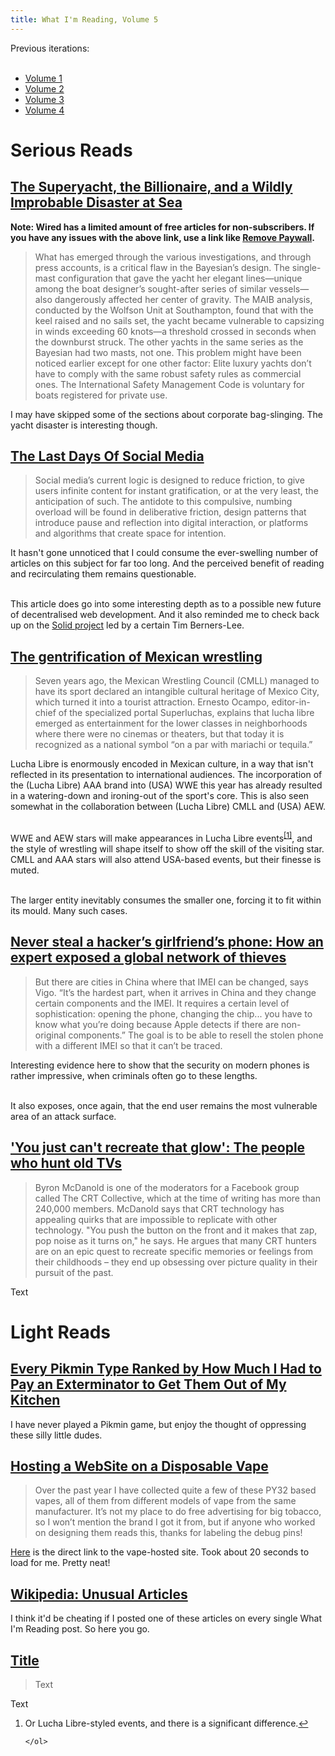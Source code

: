 ```yaml
---
title: What I'm Reading, Volume 5
---
```


<div>
<p>
    Previous iterations:<br><br>
    <ul>
        <li><a href="https://sandyspalace.ie/2025/05/11/What-I'm-Reading-Vol-1.html">Volume 1</a></li>
        <li><a href="https://sandyspalace.ie/2025/05/27/What-I'm-Reading-Vol-2.html">Volume 2</a></li>
        <li><a href="https://sandyspalace.ie/2025/07/02/What-I'm-Reading-Vol-3.html">Volume 3</a></li>
        <li><a href="https://sandyspalace.ie/2025/09/02/What-I'm-Reading-Vol-4.html">Volume 4</a></li>
    </ul>

<p><h1>Serious Reads</h1></p>

<h2><a href="Link">The Superyacht, the Billionaire, and a Wildly Improbable Disaster at Sea</a></h2>
<b>Note: Wired has a limited amount of free articles for non-subscribers. If you have any issues with the above link, use a link like <a href="https://www.removepaywall.com/search?url=https://www.wired.com/story/mike-lynch-sinking-disaster/">Remove Paywall</a>.</b>
<blockquote>What has emerged through the various investigations, and through press accounts, is a critical flaw in the Bayesian’s design. The single-mast configuration that gave the yacht her elegant lines—unique among the boat designer’s sought-after series of similar vessels—also dangerously affected her center of gravity. The MAIB analysis, conducted by the Wolfson Unit at Southampton, found that with the keel raised and no sails set, the yacht became vulnerable to capsizing in winds exceeding 60 knots—a threshold crossed in seconds when the downburst struck. The other yachts in the same series as the Bayesian had two masts, not one. This problem might have been noticed earlier except for one other factor: Elite luxury yachts don’t have to comply with the same robust safety rules as commercial ones. The International Safety Management Code is voluntary for boats registered for private use.</blockquote>
I may have skipped some of the sections about corporate bag-slinging. The yacht disaster is interesting though.

<h2><a href="https://www.noemamag.com/the-last-days-of-social-media/">The Last Days Of Social Media</a></h2>
<blockquote>Social media’s current logic is designed to reduce friction, to give users infinite content for instant gratification, or at the very least, the anticipation of such. The antidote to this compulsive, numbing overload will be found in deliberative friction, design patterns that introduce pause and reflection into digital interaction, or platforms and algorithms that create space for intention.</blockquote>
It hasn't gone unnoticed that I could consume the ever-swelling number of articles on this subject for far too long. And the perceived benefit of reading and recirculating them remains questionable.<br><br>

This article does go into some interesting depth as to a possible new future of decentralised web development. And it also reminded me to check back up on the <a href="https://en.wikipedia.org/wiki/Solid_(web_decentralization_project)">Solid project</a> led by a certain Tim Berners-Lee.

<h2><a href="https://english.elpais.com/international/2025-09-14/the-gentrification-of-mexican-wrestling.html">The gentrification of Mexican wrestling</a></h2>
<blockquote>Seven years ago, the Mexican Wrestling Council (CMLL) managed to have its sport declared an intangible cultural heritage of Mexico City, which turned it into a tourist attraction. Ernesto Ocampo, editor-in-chief of the specialized portal Superluchas, explains that lucha libre emerged as entertainment for the lower classes in neighborhoods where there were no cinemas or theaters, but that today it is recognized as a national symbol “on a par with mariachi or tequila.”</blockquote>
Lucha Libre is enormously encoded in Mexican culture, in a way that isn't reflected in its presentation to international audiences. The incorporation of the (Lucha Libre) AAA brand into (USA) WWE this year has already resulted in a watering-down and ironing-out of the sport's core. This is also seen somewhat in the collaboration between (Lucha Libre) CMLL and (USA) AEW.<br><br>

WWE and AEW stars will make appearances in Lucha Libre events<sup id="fnref:1"><a href="#fn:1" class="footnote" rel="footnote" role="doc-noteref">[1]</a></sup>, and the style of wrestling will shape itself to show off the skill of the visiting star. CMLL and AAA stars will also attend USA-based events, but their finesse is muted.<br><br>

The larger entity inevitably consumes the smaller one, forcing it to fit within its mould. Many such cases.

<h2><a href="https://english.elpais.com/technology/2025-09-13/never-steal-a-hackers-girlfriends-phone-how-an-expert-exposed-a-global-network-of-thieves.html">Never steal a hacker’s girlfriend’s phone: How an expert exposed a global network of thieves</a></h2>
<blockquote>But there are cities in China where that IMEI can be changed, says Vigo. “It’s the hardest part, when it arrives in China and they change certain components and the IMEI. It requires a certain level of sophistication: opening the phone, changing the chip... you have to know what you’re doing because Apple detects if there are non-original components.” The goal is to be able to resell the stolen phone with a different IMEI so that it can’t be traced.</blockquote>
Interesting evidence here to show that the security on modern phones is rather impressive, when criminals often go to these lengths.<br><br>

It also exposes, once again, that the end user remains the most vulnerable area of an attack surface.

<h2><a href="https://www.bbc.co.uk/future/article/20250911-the-people-who-hunt-down-old-tvs">'You just can't recreate that glow': The people who hunt old TVs</a></h2>
<blockquote>Byron McDanold is one of the moderators for a Facebook group called The CRT Collective, which at the time of writing has more than 240,000 members. McDanold says that CRT technology has appealing quirks that are impossible to replicate with other technology. "You push the button on the front and it makes that zap, pop noise as it turns on," he says. He argues that many CRT hunters are on an epic quest to recreate specific memories or feelings from their childhoods – they end up obsessing over picture quality in their pursuit of the past.</blockquote>
Text

<p><h1>Light Reads</h1></p>

<h2><a href="https://hard-drive.net/hd/video-games/every-pikmin-type-ranked-by-how-much-i-had-to-pay-an-exterminator-to-get-them-out-of-my-kitchen/">Every Pikmin Type Ranked by How Much I Had to Pay an Exterminator to Get Them Out of My Kitchen</a></h2>
I have never played a Pikmin game, but enjoy the thought of oppressing these silly little dudes.

<h2><a href="https://bogdanthegeek.github.io/blog/projects/vapeserver/">Hosting a WebSite on a Disposable Vape</a></h2>
<blockquote>Over the past year I have collected quite a few of these PY32 based vapes, all of them from different models of vape from the same manufacturer. It’s not my place to do free advertising for big tobacco, so I won’t mention the brand I got it from, but if anyone who worked on designing them reads this, thanks for labeling the debug pins!</blockquote>
<a href="http://ewaste.fka.wtf/">Here</a> is the direct link to the vape-hosted site. Took about 20 seconds to load for me. Pretty neat!

<h2><a href="https://en.wikipedia.org/wiki/Wikipedia:Unusual_articles">Wikipedia: Unusual Articles</a></h2>
I think it'd be cheating if I posted one of these articles on every single What I'm Reading post. So here you go.

<h2><a href="Link">Title</a></h2>
<blockquote>Text</blockquote>
Text


<div class="footnotes" role="doc-endnotes">
    <ol>
    <li id="fn:1">
        <p>Or Lucha Libre-styled events, and there is a significant difference.</a><a href="#fnref:1" class="reversefootnote" role="doc-backlink">↩</a></p>
    </li>

    </ol>
</div>

<script defer src="https://comments.oakreef.ie/comentario.js"></script>
<comentario-comments></comentario-comments>
